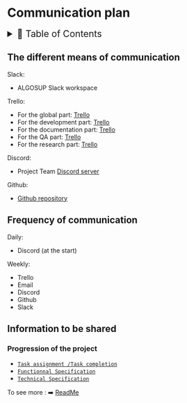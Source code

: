 # Communication plan

<details>
<summary style="font-size:150%">
  📖 Table of Contents
</summary>

- [Communication plan](#communication-plan)
  - [The different means of communication](#the-different-means-of-communication)
  - [Frequency of communication](#frequency-of-communication)
  - [Information to be shared](#information-to-be-shared)
    - [Progression of the project](#progression-of-the-project)

</details>

## The different means of communication

Slack:

- ALGOSUP Slack workspace

Trello:

- For the global part: [Trello](https://trello.com/b/q6FO5Kex/global)
- For the development part: [Trello](https://trello.com/b/XsiKaZ26/dev-part)
- For the documentation part: [Trello](https://trello.com/b/nBXcE7Gw/documents)
- For the QA part: [Trello](https://trello.com/b/9EGVAgsh/qa-part)
- For the research part: [Trello](https://trello.com/b/evdOMg0n/research)

Discord:

- Project Team [Discord server](https://discord.gg/maxKR4WR)

Github:

- [Github repository](https://github.com/algosup/2022-2023-project-4-game-design-Team-1)

## Frequency of communication

Daily:

- Discord (at the start)

Weekly:

- Trello
- Email
- Discord
- Github
- Slack

## Information to be shared

### Progression of the project

- [`Task assignment /Task completion`](https://trello.com/b/q6FO5Kex/global)
- [`Functionnal Specification`](https://github.com/algosup/2022-2023-project-4-game-design-Team-1/blob/documents/Specifications/Functional_Specifications.md)
- [`Technical Specification`](https://github.com/algosup/2022-2023-project-4-game-design-Team-1/blob/documents/Specifications/Technical_Specifications.md)

To see more : ➡️ [ReadMe](https://github.com/algosup/2022-2023-project-4-game-design-Team-1/tree/documents#readme)